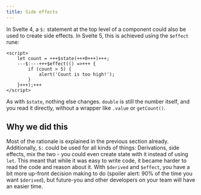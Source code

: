 ```yaml
---
title: Side effects
---
```


In Svelte 4, a `$:` statement at the top level of a component could also be used to create side effects. In Svelte 5, this is achieved using the `$effect` rune:

```svelte
<script>
	let count = +++$state(+++0+++)+++;
	---$:---+++$effect(() =>+++ {
		if (count > 5) {
			alert('Count is too high!');
		}
	}+++);+++
</script>
```

As with `$state`, nothing else changes. `double` is still the number itself, and you read it directly, without a wrapper like `.value` or `getCount()`.

## Why we did this

Most of the rationale is explained in the previous section already. Additionally, `$:` could be used for all kinds of things: Derivations, side effects, mix the two - you could even create state with it instead of using `let`. This meant that while it was easy to write code, it became harder to read the code and reason about it. With `$derived` and `$effect`, you have a bit more up-front decision making to do (spoiler alert: 90% of the time you want `$derived`), but future-you and other developers on your team will have an easier time.
